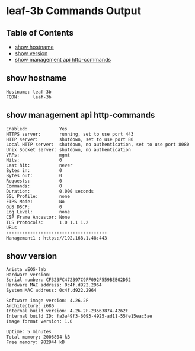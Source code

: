# leaf-3b Commands Output

## Table of Contents

- [show hostname](#show-hostname)
- [show version](#show-version)
- [show management api http-commands](#show-management-api-http-commands)
## show hostname

```
Hostname: leaf-3b
FQDN:     leaf-3b
```
## show management api http-commands

```
Enabled:            Yes
HTTPS server:       running, set to use port 443
HTTP server:        shutdown, set to use port 80
Local HTTP server:  shutdown, no authentication, set to use port 8080
Unix Socket server: shutdown, no authentication
VRFs:               mgmt
Hits:               0
Last hit:           never
Bytes in:           0
Bytes out:          0
Requests:           0
Commands:           0
Duration:           0.000 seconds
SSL Profile:        none
FIPS Mode:          No
QoS DSCP:           0
Log Level:          none
CSP Frame Ancestor: None
TLS Protocols:      1.0 1.1 1.2
URLs                                   
-------------------------------------- 
Management1 : https://192.168.1.48:443
```
## show version

```
Arista vEOS-lab
Hardware version: 
Serial number: CF323FC472397C9FF092F559BEB02D52
Hardware MAC address: 0c4f.d922.2964
System MAC address: 0c4f.d922.2964

Software image version: 4.26.2F
Architecture: i686
Internal build version: 4.26.2F-23563874.4262F
Internal build ID: fa3a49f3-6093-4925-ad11-55fe15eac5ae
Image format version: 1.0

Uptime: 5 minutes
Total memory: 2006804 kB
Free memory: 982944 kB
```
